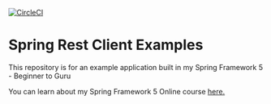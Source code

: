 [![CircleCI](https://circleci.com/gh/Rouche/spring5-recipe.svg?style=svg)](https://circleci.com/gh/Rouche/spring5-recipe)
# Spring Rest Client Examples

This repository is for an example application built in my Spring Framework 5 - Beginner to Guru

You can learn about my Spring Framework 5 Online course [here.](http://courses.springframework.guru/p/spring-framework-5-begginer-to-guru/?product_id=363173)